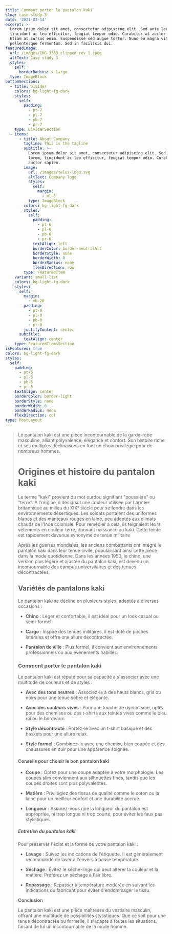 ```yaml
---
title: Comment porter le pantalon kaki
slug: case-study-3
date: '2021-03-14'
excerpt: >-
  Lorem ipsum dolor sit amet, consectetur adipiscing elit. Sed ante lorem,
  tincidunt ac leo efficitur, feugiat tempor odio. Curabitur at auctor sapien.
  Etiam at cursus enim. Suspendisse sed augue tortor. Nunc eu magna vitae lorem
  pellentesque fermentum. Sed in facilisis dui.
featuredImage:
  url: /images/IMG_3363_clipped_rev_1.jpeg
  altText: Case study 3
  styles:
    self:
      borderRadius: x-large
  type: ImageBlock
bottomSections:
  - title: Divider
    colors: bg-light-fg-dark
    styles:
      self:
        padding:
          - pt-7
          - pl-7
          - pb-7
          - pr-7
    type: DividerSection
  - items:
      - title: About Company
        tagline: This is the tagline
        subtitle: >-
          Lorem ipsum dolor sit amet, consectetur adipiscing elit. Sed ante
          lorem, tincidunt ac leo efficitur, feugiat tempor odio. Curabitur at
          auctor sapien.
        image:
          url: /images/telus-logo.svg
          altText: Company logo
          styles:
            self:
              margin:
                - ml-3
          type: ImageBlock
        colors: bg-light-fg-dark
        styles:
          self:
            padding:
              - pt-6
              - pl-6
              - pb-6
              - pr-6
            textAlign: left
            borderColor: border-neutralAlt
            borderStyle: none
            borderWidth: 0
            borderRadius: none
            flexDirection: row
        type: FeaturedItem
    variant: small-list
    colors: bg-light-fg-dark
    styles:
      self:
        margin:
          - mb-20
        padding:
          - pt-0
          - pl-0
          - pb-0
          - pr-0
        justifyContent: center
      subtitle:
        textAlign: center
    type: FeaturedItemsSection
isFeatured: true
colors: bg-light-fg-dark
styles:
  self:
    padding:
      - pt-5
      - pl-5
      - pb-5
      - pr-5
    textAlign: center
    borderColor: border-light
    borderStyle: none
    borderWidth: 0
    borderRadius: none
    flexDirection: col
type: PostLayout
---
```

> Le pantalon kaki est une pièce incontournable de la garde-robe masculine, alliant polyvalence, élégance et confort. Son histoire riche et ses multiples déclinaisons en font un choix privilégié pour de nombreux hommes.
>
> # **Origines et histoire du pantalon kaki**
>
> Le terme "kaki" provient du mot ourdou signifiant "poussière" ou "terre". À l'origine, il désignait une couleur utilisée par l'armée britannique au milieu du XIXᵉ siècle pour se fondre dans les environnements désertiques. Les soldats portaient des uniformes blancs et des manteaux rouges en laine, peu adaptés aux climats chauds de l'Inde coloniale. Pour remédier à cela, ils teignaient leurs vêtements en couleur terre, donnant naissance au kaki. Cette teinte est rapidement devenue synonyme de tenue militaire 
>
>
>
> Après les guerres mondiales, les anciens combattants ont intégré le pantalon kaki dans leur tenue civile, popularisant ainsi cette pièce dans la mode quotidienne. Dans les années 1950, le chino, une version plus légère et ajustée du pantalon kaki, est devenu un incontournable des campus universitaires et des tenues décontractées. 
>
>
>
> ## **Variétés de pantalons kaki**
>
> Le pantalon kaki se décline en plusieurs styles, adaptés à diverses occasions :
>
> *   **Chino** : Léger et confortable, il est idéal pour un look casual ou semi-formel.
>
> *   **Cargo** : Inspiré des tenues militaires, il est doté de poches latérales et offre une allure décontractée.
>
> *   **Pantalon de ville** : Plus formel, il convient aux environnements professionnels ou aux événements habillés.
>
> ### **Comment porter le pantalon kaki**
>
> Le pantalon kaki est réputé pour sa capacité à s'associer avec une multitude de couleurs et de styles :
>
> *   **Avec des tons neutres** : Associez-le à des hauts blancs, gris ou noirs pour une tenue sobre et élégante.
>
> *   **Avec des couleurs vives** : Pour une touche de dynamisme, optez pour des chemises ou des t-shirts aux teintes vives comme le bleu roi ou le bordeaux.
>
> *   **Style décontracté** : Portez-le avec un t-shirt basique et des baskets pour une allure relax.
>
> *   **Style formel** : Combinez-le avec une chemise bien coupée et des chaussures en cuir pour une apparence soignée.
>
> #### **Conseils pour choisir le bon pantalon kaki**
>
> *   **Coupe** : Optez pour une coupe adaptée à votre morphologie. Les coupes slim conviennent aux silhouettes fines, tandis que les coupes droites sont plus polyvalentes.
>
> *   **Matière** : Privilégiez des tissus de qualité comme le coton ou la laine pour un meilleur confort et une durabilité accrue.
>
> *   **Longueur** : Assurez-vous que la longueur du pantalon est appropriée, ni trop longue ni trop courte, pour éviter les faux pas stylistiques.
>
> ##### **Entretien du pantalon kaki**
>
> Pour préserver l'éclat et la forme de votre pantalon kaki :
>
> *   **Lavage** : Suivez les indications de l'étiquette. Il est généralement recommandé de laver à l'envers à basse température.
>
> *   **Séchage** : Évitez le sèche-linge qui peut altérer la couleur et la matière. Préférez un séchage à l'air libre.
>
> *   **Repassage** : Repasser à température modérée en suivant les indications du fabricant pour éviter d'endommager le tissu.
>
> **Conclusion**
>
> Le pantalon kaki est une pièce maîtresse du vestiaire masculin, offrant une multitude de possibilités stylistiques. Que ce soit pour une tenue décontractée ou formelle, il s'adapte à toutes les situations, faisant de lui un incontournable de la mode homme.
>
>
>
>


